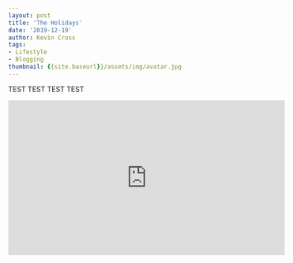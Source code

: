 ```yaml
---
layout: post
title: 'The Holidays'
date: '2019-12-19'
author: Kevin Cross
tags:
- Lifestyle
- Blogging
thumbnail: {{site.baseurl}}/assets/img/avatar.jpg
---
```


TEST TEST TEST TEST

<iframe width="560" height="315" src="https://www.youtube.com/embed/SuVd8k3QFP8" frameborder="0" allow="accelerometer; autoplay; encrypted-media; gyroscope; picture-in-picture" allowfullscreen></iframe>
